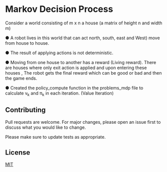 #  Markov Decision Process

Consider a world consisting of m x n a house (a matrix of height n and width m)

● A robot lives in this world that can act north, south, east and
West) move from house to house.

● The result of applying actions is not deterministic.

● Moving from one house to another has a reward (Living reward).
There are houses where only exit action is applied and upon entering these houses
, The robot gets the final reward which can be good or bad and then the game ends.

● Created the policy_compute function in the problems_mdp file to calculate v<sub>k</sub> and π<sub>k</sub> in each iteration. (Value Iteration)

## Contributing
Pull requests are welcome. For major changes, please open an issue first to discuss what you would like to change.

Please make sure to update tests as appropriate.

## License
[MIT](https://choosealicense.com/licenses/mit/)
